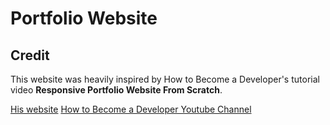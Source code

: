 # Portfolio Website

## Credit
This website was heavily inspired by How to Become a Developer's tutorial video **Responsive Portfolio Website From Scratch**.

[His website](https://tangerine-hummingbird-1479b6.netlify.app/)
[How to Become a Developer Youtube Channel](https://www.youtube.com/@howtobecomeadeveloper)